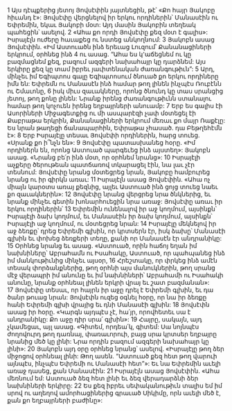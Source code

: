 1 Այս դէպքերից յետոյ Յովսէփին յայտնեցին, թէ՝ «Քո հայր Յակոբը հիւանդ է»: Յովսէփը վերցնելով իր երկու որդիներին՝ Մանասէին ու Եփրեմին, եկաւ Յակոբի մօտ: Այդ մասին Յակոբին տեղեակ պահեցին՝ ասելով. 2 «Ահա քո որդի Յովսէփը քեզ մօտ է գալիս»: Իսրայէլն ուժերը հաւաքեց ու նստեց անկողնում: 3 Յակոբն ասաց Յովսէփին. «Իմ Աստուածն ինձ երեւաց Լուզում՝ Քանանացիների երկրում, օրհնեց ինձ 4 ու ասաց. “Ահա ես կ՚աճեցնեմ ու կը բազմացնեմ քեզ, բազում ազգերի նախահայր կը դարձնեմ: Այս երկիրը քեզ կը տամ իբրեւ յաւիտենական ժառանգութիւն”: 5 Արդ, մինչեւ իմ Եգիպտոս գալը Եգիպտոսում ծնուած քո երկու որդիները իմն են: Եփրեմն ու Մանասէն ինձ համար թող լինեն ինչպէս Ռուբէնն ու Շմաւոնը, 6 իսկ միւս զաւակները, որոնց ծնունդ կը տաս սրանցից յետոյ, թող քոնը լինեն: Նրանք իրենց ժառանգութիւնն ստանալու համար թող կոչուեն իրենց եղբայրների անուամբ: 7 Երբ ես գալիս էի Ասորիների Միջագետքից ու մի ասպարէզի չափ մօտեցել էի Քաբրաթա երկրին, Քանանացիների երկրում մեռաւ քո մայր Ռաքէլը: Ես նրան թաղեցի ճանապարհին, Եփրաթա չհասած. դա Բեթղեհէմն է»:
8 Երբ Իսրայէլը տեսաւ Յովսէփի որդիներին, հարց տուեց. «Սրանք քո ի՞նչն են»: 9 Յովսէփը պատասխանեց հօրը. «Իմ որդիներն են, որոնց Աստուած պարգեւեց ինձ այստեղ»: Յակոբն ասաց. «Նրանց բե՛ր ինձ մօտ, որ օրհնեմ նրանց»: 10 Իսրայէլի աչքերը ծերութեան պատճառով տկարացել էին, նա լաւ չէր տեսնում: Յովսէփը նրանց մօտեցրեց նրան, Յակոբը համբուրեց նրանց ու իր գիրկն առաւ: 11 Իսրայէլն ասաց Յովսէփին. «Ահա ոչ միայն կարօտս առայ քեզնից, այլեւ Աստուած ինձ ցոյց տուեց նաեւ քո զաւակներին»: 12 Յովսէփը նրանց վերցրեց նրա ծնկներից, եւ նրանք մինչեւ գետին խոնարհուեցին նրա առաջ: Յովսէփը առաւ իր երկու որդիներին՝ 13 Եփրեմին ունենալով իր աջ կողմում, այսինքն՝ Իսրայէլի ձախ կողմում, եւ Մանասէին իր ձախ կողմում, այսինքն՝ Իսրայէլի աջ կողմում, ու մօտեցրեց նրան: 14 Իսրայէլը մեկնելով իր աջ ձեռքը՝ դրեց Եփրեմի գլխին, որ կրտսերն էր, իսկ ձախը՝ Մանասէի գլխին եւ փոխեց ձեռքերի տեղը, քանի որ Մանասէն էր անդրանիկը: 15 Օրհնեց նրանց եւ ասաց. «Աստուած, որին հաճոյ եղան իմ նախնիները՝ Աբրահամն ու Իսահակը, Աստուած, որ պահպանեց ինձ իմ մանկութիւնից մինչեւ այսօր, 16 Հրեշտակը, որ փրկեց ինձ ամէն տեսակ փորձանքներից, թող օրհնի այս մանուկներին, թող սրանց մէջ վերապրի իմ անունը եւ իմ նախնիների՝ Աբրահամի ու Իսահակի անունը, նրանք օրհնեալ լինեն երկրի վրայ եւ շատ բազմանան»: 17 Յովսէփը տեսաւ, որ հայրն իր աջը դրել է Եփրեմի գլխին, եւ դա ծանր թուաց նրան: Յովսէփն ուզեց օգնել հօրը, որ նա իր ձեռքը հանի Եփրեմի գլխի վրայից եւ դնի Մանասէի գլխին: 18 Յովսէփն ասաց իր հօրը. «Կարգն այդպէս չէ, հա՛յր, որովհետեւ սա է անդրանիկը: Քո աջը դիր սրա՛ գլխին»: 19 Հայրը, սակայն, այդ չկամեցաւ, այլ ասաց. «Գիտեմ, որդեա՛կ, գիտեմ: Սա նոյնպէս ժողովուրդ թող դառնայ, փառաւորուի, բայց սրա կրտսեր եղբայրը նրանից մեծ կը լինի: Նրա որդին բազում ազգերի նախահայր կը լինի»: 20 Յակոբն այդ օրը օրհնեց նրանց՝ ասելով. «Իսրայէլը թող ձեր միջոցով օրհնեալ լինի: Թող ասեն. “Աստուած քեզ հետ թող վարուի այնպէս, ինչպէս Եփրեմի ու Մանասէի հետ”»: Եւ նա Եփրեմին աւելի առաջ դասեց, քան Մանասէին:
21 Իսրայէլն ասաց Յովսէփին. «Ահա մեռնում եմ: Աստուած ձեզ հետ լինի եւ ձեզ վերադարձնի ձեր նախնիների երկիրը: 22 Ես քեզ իբրեւ սեփականութիւն տալիս եմ իմ սրով ու աղեղով ամորհացիներից գրաւած Սիկիմը, որն աւելի մեծ է, քան քո եղբայրների բաժինը»:
